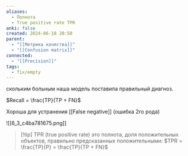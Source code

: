 ```yaml
---
aliases:
  - Полнота
  - True positive rate TPR
anki: false
created: 2024-06-18 20:50
parent:
  - "[[Метрика качества]]"
  - "[[Confusion matrix]]"
connected:
  - "[[Precision]]"
tags:
  - fix/empty
---
```



скольким больным наша модель поставила правильный диагноз.

$Recall = \frac{TP}{TP + FN}$

Хороша для устранения [[False negative]] (ошибка 2го рода) 

![[6_3_c4ba781675.png]]

> [!tip] TPR (true positive rate) 
это полнота, доля положительных объектов, правильно предсказанных положительными:
$TPR = \frac{TP}{P} = \frac{TP}{TP + FN}$

